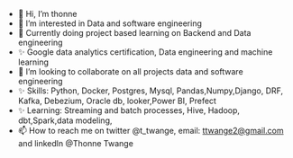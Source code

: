 - 👋 Hi, I’m thonne
- 👀 I’m interested in Data and software engineering
- 🌱 Currently doing project based learning on Backend and Data engineering
- ✨ Google data analytics certification, Data engineering and machine learning
- 💞️ I’m looking to collaborate on all projects data and software engineering
- ✨ Skills: Python, Docker, Postgres, Mysql, Pandas,Numpy,Django, DRF, Kafka, Debezium, Oracle db,     looker,Power BI, Prefect
- ✨ Learning: Streaming and batch processes, Hive, Hadoop, dbt,Spark,data modeling, 
- 📫 How to reach me on twitter @t_twange, email: ttwange2@gmail.com and linkedln @Thonne Twange

<!---
ttwange/ttwange is a ✨ special ✨ repository because its `README.md` (this file) appears on your GitHub profile.
You can click the Preview link to take a look at your changes.
--->
